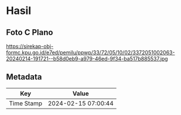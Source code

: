 # Hasil

## Foto C Plano

https://sirekap-obj-formc.kpu.go.id/e7ed/pemilu/ppwp/33/72/05/10/02/3372051002063-20240214-191721--b58d0eb9-a979-46ed-9f34-ba517b885537.jpg


## Metadata

| Key        | Value               |
| ---------- | ------------------- |
| Time Stamp | 2024-02-15 07:00:44 |



